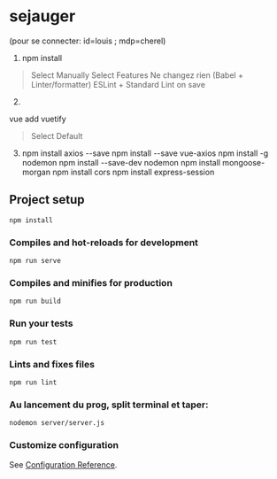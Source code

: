 # sejauger

(pour se connecter: id=louis ; mdp=cherel)

1) npm install

> Select Manually Select Features
> Ne changez rien (Babel + Linter/formatter)
> ESLint + Standard
> Lint on save


2)
 vue add vuetify

> Select Default


3) npm install axios --save
 npm install --save vue-axios
 npm install -g nodemon
 npm install --save-dev nodemon
 npm install mongoose-morgan
 npm install cors
 npm install express-session


## Project setup
```
npm install
```

### Compiles and hot-reloads for development
```
npm run serve
```

### Compiles and minifies for production
```
npm run build
```

### Run your tests
```
npm run test
```

### Lints and fixes files
```
npm run lint
```

### Au lancement du prog, split terminal et taper: 
```
nodemon server/server.js
```

### Customize configuration
See [Configuration Reference](https://cli.vuejs.org/config/).
